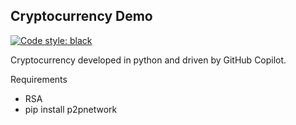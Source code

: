 Cryptocurrency Demo
-------------------

[![Code style: black](https://img.shields.io/badge/code%20style-black-000000.svg)](https://github.com/psf/black)

Cryptocurrency developed in python and driven by GitHub Copilot.

Requirements

- RSA
- pip install p2pnetwork